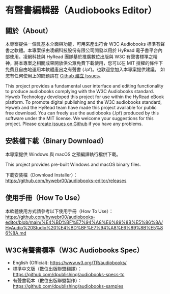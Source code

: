 # 有聲書編輯器（Audiobooks Editor）

## 關於（About）

本專案提供一個具基本介面與功能，可用來產出符合 W3C Audiobooks 標準有聲書之軟體。本專案係由凌網科技股份有限公司開發以用於 HyRead 電子書平台內部使用。凌網科技與 HyRead 團隊基於推廣數位出版與 W3C 有聲書標準之精神，將本專案之相關成果開放供公眾免費下載使用，您可以在 MIT 授權的條件下免費且自由地運用本軟體產出之有聲書 (.lpf)。也歡迎您加入本專案提供建議。 
如您有任何使用上的問題請在 [Github 建立 Issues](https://github.com/hywebr00/audiobooks-editor/issues)。

This project provides a fundamental user interface and editing functionality to produce audiobooks complying with the W3C Audiobooks standard. Hyweb Technology developed this project for use within the HyRead eBook platform. To promote digital publishing and the W3C audiobooks standard, Hyweb and the HyRead team have made this project available for public free download. You can freely use the audiobooks (.lpf) produced by this software under the MIT license. We welcome your suggestions for this project. Please [create issues on Github](https://github.com/hywebr00/audiobooks-editor/issues) if you have any problems.

## 安裝檔下載（Binary Download）

本專案提供 Windows 與 macOS 之預編譯執行檔供下載。

This project provides pre-built Windows and macOS binary files.

下載安裝檔（Download Installer）：https://github.com/hywebr00/audiobooks-editor/releases

## 使用手冊（How To Use）

本軟體使用方式請參考以下使用手冊（How To Use）：https://github.com/hywebr00/audiobooks-editor/blob/main/%E4%BD%BF%E7%94%A8%E6%89%8B%E5%86%8A/HyAudio%20Studio%20%E4%BD%BF%E7%94%A8%E6%89%8B%E5%86%8A.md

## W3C有聲書標準（W3C Audiobooks Spec）

- English (Official): https://www.w3.org/TR/audiobooks/
- 標準中文版（數位出版聯盟翻譯）：https://github.com/dpublishing/audiobooks-specs-tc
- 有聲書範本（數位出版聯盟製作）：https://github.com/dpublishing/audiobooks-samples
